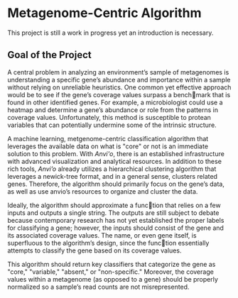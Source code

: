 # Metagenome-Centric Algorithm
This project is still a work in progress yet an introduction is necessary.

## Goal of the Project
A central problem in analyzing an environment’s
sample of metagenomes is understanding a specific
gene’s abundance and importance within a sample without relying on unreliable heuristics. One common yet effective approach would be to
see if the gene’s coverage values surpass a benchmark that is found in other identified genes. For
example, a microbiologist could use a heatmap and
determine a gene’s abundance or role from the patterns in coverage values. Unfortunately, this method is susceptible to protean variables that can potentially undermine some of the intrinsic structure.

A machine learning, metgenome-centric classification algorithm that leverages the available data on what is "core" or not is an immediate solution to this problem. With _Anvi'o_, there is an established infrastructure with advanced visualization and analytical resources. In addition to these rich tools, _Anvi’o_ already utilizes a hierarchical
clustering algorithm that leverages a newick-tree format, and in a general sense, clusters related genes. Therefore, the algorithm should primarily focus on the gene’s data, as well as use anvio’s resources to organize and cluster the data.

Ideally, the algorithm should approximate a function that relies on a few inputs and outputs a single string. The outputs are still subject to debate because contemporary research has not yet established the
proper labels for classifying a gene; however, the
inputs should consist of the gene and its associated
coverage values. The name, or even gene itself, is
superfluous to the algorithm’s design, since the function essentially attempts to classify the gene based on its coverage values.

This algorithm should return key classifiers that categorize the gene as "core," "variable," "absent," or "non-specific." Moreover, the
coverage values within a metagenome (as opposed to
a gene) should be properly normalized so a sample’s
read counts are not misrepresented.


